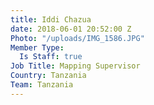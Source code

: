 ```yaml
---
title: Iddi Chazua
date: 2018-06-01 20:52:00 Z
Photo: "/uploads/IMG_1586.JPG"
Member Type:
  Is Staff: true
Job Title: Mapping Supervisor
Country: Tanzania
Team: Tanzania
---
```



